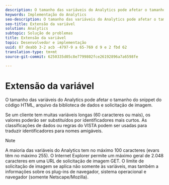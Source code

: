 ```yaml
---
description: O tamanho das variáveis do Analytics pode afetar o tamanho do snippet do código HTML, arquivo da biblioteca de dados e solicitação de imagem.
keywords: Implementação do Analytics
seo-description: O tamanho das variáveis do Analytics pode afetar o tamanho do snippet do código HTML, arquivo da biblioteca de dados e solicitação de imagem.
seo-title: Extensão da variável
solution: Analytics
subtopic: Solução de problemas
title: Extensão da variável
topic: Desenvolvedor e implementação
uuid: 87 deabb 3-2 acb -4797-9 a 65-769 d 9 e 2 fbd 62
translation-type: tm+mt
source-git-commit: 6250335d05c8e7799802fce26192896a7a6598fe

---
```



# Extensão da variável

O tamanho das variáveis do Analytics pode afetar o tamanho do snippet do código HTML, arquivo da biblioteca de dados e solicitação de imagem.

Se um cliente tem muitas variáveis longas (60 caracteres ou mais), os valores poderão ser substituídos por identificadores mais curtos. As classificações de dados ou regras do VISTA podem ser usadas para traduzir identificadores para nomes amigáveis.

>[!NOTE]
>
>A maioria das variáveis do Analytics tem no máximo 100 caracteres (evars têm no máximo 255). O Internet Explorer permite um máximo geral de 2.048 caracteres em uma URL de solicitação de imagem GET. O limite de solicitação de imagem se aplica não somente às variáveis, mas também a informações sobre os plug-ins de navegador, sistema operacional e navegador (somente Netscape/Mozilla).

